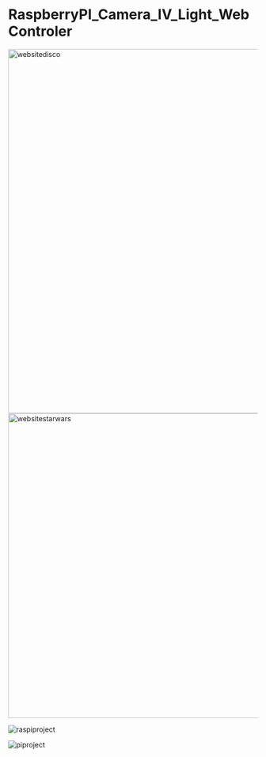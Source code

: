 # RaspberryPI_Camera_IV_Light_WebControler


<img width="736" alt="websitedisco" src="https://github.com/nickwd321/RaspberryPI_Camera_IV_Light_WebController/assets/143671437/634c2259-aa4a-469d-add4-83ad91312101">
<img width="616" alt="websitestarwars" src="https://github.com/nickwd321/RaspberryPI_Camera_IV_Light_WebController/assets/143671437/04023114-2a28-48c3-b516-c04702c94ff4">

![raspiproject](https://github.com/nickwd321/RaspberryPI_Camera_IV_Light_WebController/assets/143671437/a8b18b40-d281-4fce-bccd-a63d2dd5690e)

![piproject](https://github.com/nickwd321/RaspberryPI_Camera_IV_Light_WebController/assets/143671437/eb129801-6833-4587-adff-674ccbaf3ac5)
